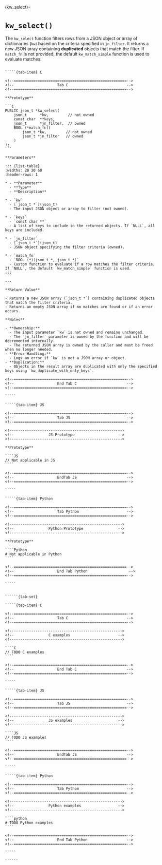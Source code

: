 

<!-- ============================================================== -->
(kw_select)=
# `kw_select()`
<!-- ============================================================== -->

The `kw_select` function filters rows from a JSON object or array of dictionaries (`kw`) based on the criteria specified in `jn_filter`. It returns a new JSON array containing **duplicated** objects that match the filter. If `match_fn` is not provided, the default `kw_match_simple` function is used to evaluate matches.


<!------------------------------------------------------------>
<!--                    Prototypes                          -->
<!------------------------------------------------------------>

``````{tab-set}

`````{tab-item} C

<!--====================================================-->
<!--                    Tab C                           -->
<!--====================================================-->

**Prototype**

```C
PUBLIC json_t *kw_select(
    json_t      *kw,         // not owned
    const char  **keys,
    json_t      *jn_filter,  // owned
    BOOL (*match_fn)(
        json_t *kw,         // not owned
        json_t *jn_filter   // owned
    )
);
```

**Parameters**

::: {list-table}
:widths: 20 20 60
:header-rows: 1

* - **Parameter**
  - **Type**
  - **Description**

* - `kw`
  - [`json_t *`](json_t)
  - The input JSON object or array to filter (not owned).

* - `keys`
  - `const char **`
  - A list of keys to include in the returned objects. If `NULL`, all keys are included.

* - `jn_filter`
  - [`json_t *`](json_t)
  - JSON object specifying the filter criteria (owned).

* - `match_fn`
  - `BOOL (*)(json_t *, json_t *)`
  - Custom function to evaluate if a row matches the filter criteria. If `NULL`, the default `kw_match_simple` function is used.
:::

---

**Return Value**

- Returns a new JSON array (`json_t *`) containing duplicated objects that match the filter criteria.
- Returns an empty JSON array if no matches are found or if an error occurs.

**Notes**

- **Ownership:**
  - The input parameter `kw` is not owned and remains unchanged.
  - The `jn_filter` parameter is owned by the function and will be decremented internally.
  - The returned JSON array is owned by the caller and must be freed when no longer needed.
- **Error Handling:**
  - Logs an error if `kw` is not a JSON array or object.
- **Duplication:**
  - Objects in the result array are duplicated with only the specified keys using `kw_duplicate_with_only_keys`.

<!--====================================================-->
<!--                    End Tab C                       -->
<!--====================================================-->

`````

`````{tab-item} JS

<!--====================================================-->
<!--                    Tab JS                          -->
<!--====================================================-->

<!---------------------------------------------------->
<!--                JS Prototype                    -->
<!---------------------------------------------------->

**Prototype**

````JS
// Not applicable in JS
````

<!--====================================================-->
<!--                    EndTab JS                       -->
<!--====================================================-->

`````

`````{tab-item} Python

<!--====================================================-->
<!--                    Tab Python                      -->
<!--====================================================-->

<!---------------------------------------------------->
<!--                Python Prototype                -->
<!---------------------------------------------------->

**Prototype**

````Python
# Not applicable in Python
````

<!--====================================================-->
<!--                    End Tab Python                   -->
<!--====================================================-->

`````

``````

<!------------------------------------------------------------>
<!--                    Examples                            -->
<!------------------------------------------------------------>

```````{dropdown} Examples

``````{tab-set}

`````{tab-item} C

<!--====================================================-->
<!--                    Tab C                           -->
<!--====================================================-->

<!---------------------------------------------------->
<!--                C examples                      -->
<!---------------------------------------------------->

````C
// TODO C examples
````

<!--====================================================-->
<!--                    End Tab C                       -->
<!--====================================================-->

`````

`````{tab-item} JS

<!--====================================================-->
<!--                    Tab JS                          -->
<!--====================================================-->

<!---------------------------------------------------->
<!--                JS examples                     -->
<!---------------------------------------------------->

````JS
// TODO JS examples
````

<!--====================================================-->
<!--                    EndTab JS                       -->
<!--====================================================-->

`````

`````{tab-item} Python

<!--====================================================-->
<!--                    Tab Python                      -->
<!--====================================================-->

<!---------------------------------------------------->
<!--                Python examples                 -->
<!---------------------------------------------------->

````python
# TODO Python examples
````

<!--====================================================-->
<!--                    End Tab Python                  -->
<!--====================================================-->

`````

``````

```````

